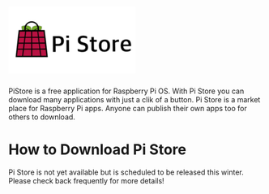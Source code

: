 ![Pi Store](https://github.com/HammerheadStudios/PiStore/blob/main/Pi%20Store/logo.png?raw=true)
==============

PiStore is a free application for Raspberry Pi OS. With Pi Store you can download many applications with just a clik of a button. Pi Store is a market place for Raspberry Pi apps. Anyone can publish their own apps too for others to download.




How to Download Pi Store
==============

Pi Store is not yet available but is scheduled to be released this winter. Please check back frequently for more details!
